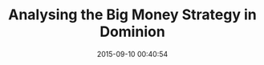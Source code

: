 ---
layout: post
title:  "Analysing the Big Money Strategy in Dominion"
date:   2015-09-10 00:40:54
---